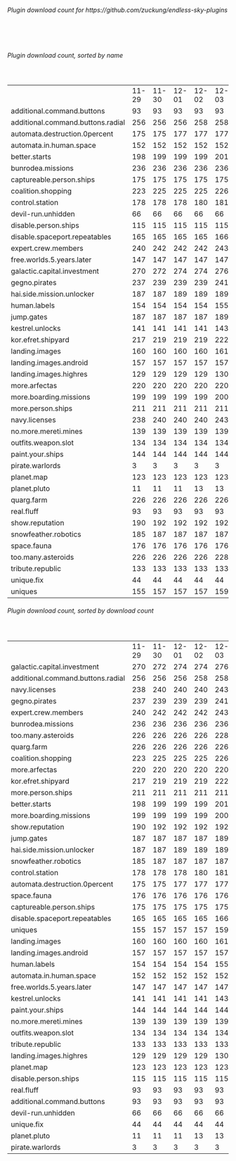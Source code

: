 <h6>Plugin download count for https://github.com/zuckung/endless-sky-plugins</h6><br>
<br>
<h6>Plugin download count, sorted by name</h6><sub><sup><br>
<table>
	<tr>
		<td></td>
		<td>11-29</td>
		<td>11-30</td>
		<td>12-01</td>
		<td>12-02</td>
		<td>12-03</td>
		<td>12-04</td>
		<td>12-05</td>
		<td>today +</td>
	</tr>
	<tr>
		<td>additional.command.buttons</td>
		<td>93</td>
		<td>93</td>
		<td>93</td>
		<td>93</td>
		<td>93</td>
		<td>93</td>
		<td>93</td>
		<td></td>
	</tr>
	<tr>
		<td>additional.command.buttons.radial</td>
		<td>256</td>
		<td>256</td>
		<td>256</td>
		<td>258</td>
		<td>258</td>
		<td>260</td>
		<td>260</td>
		<td></td>
	</tr>
	<tr>
		<td>automata.destruction.0percent</td>
		<td>175</td>
		<td>175</td>
		<td>177</td>
		<td>177</td>
		<td>177</td>
		<td>179</td>
		<td>179</td>
		<td></td>
	</tr>
	<tr>
		<td>automata.in.human.space</td>
		<td>152</td>
		<td>152</td>
		<td>152</td>
		<td>152</td>
		<td>152</td>
		<td>152</td>
		<td>152</td>
		<td></td>
	</tr>
	<tr>
		<td>better.starts</td>
		<td>198</td>
		<td>199</td>
		<td>199</td>
		<td>199</td>
		<td>201</td>
		<td>201</td>
		<td>201</td>
		<td></td>
	</tr>
	<tr>
		<td>bunrodea.missions</td>
		<td>236</td>
		<td>236</td>
		<td>236</td>
		<td>236</td>
		<td>236</td>
		<td>236</td>
		<td>236</td>
		<td></td>
	</tr>
	<tr>
		<td>captureable.person.ships</td>
		<td>175</td>
		<td>175</td>
		<td>175</td>
		<td>175</td>
		<td>175</td>
		<td>175</td>
		<td>175</td>
		<td></td>
	</tr>
	<tr>
		<td>coalition.shopping</td>
		<td>223</td>
		<td>225</td>
		<td>225</td>
		<td>225</td>
		<td>226</td>
		<td>226</td>
		<td>226</td>
		<td></td>
	</tr>
	<tr>
		<td>control.station</td>
		<td>178</td>
		<td>178</td>
		<td>178</td>
		<td>180</td>
		<td>181</td>
		<td>181</td>
		<td>181</td>
		<td></td>
	</tr>
	<tr>
		<td>devil-run.unhidden</td>
		<td>66</td>
		<td>66</td>
		<td>66</td>
		<td>66</td>
		<td>66</td>
		<td>66</td>
		<td>66</td>
		<td></td>
	</tr>
	<tr>
		<td>disable.person.ships</td>
		<td>115</td>
		<td>115</td>
		<td>115</td>
		<td>115</td>
		<td>115</td>
		<td>115</td>
		<td>115</td>
		<td></td>
	</tr>
	<tr>
		<td>disable.spaceport.repeatables</td>
		<td>165</td>
		<td>165</td>
		<td>165</td>
		<td>165</td>
		<td>166</td>
		<td>166</td>
		<td>166</td>
		<td></td>
	</tr>
	<tr>
		<td>expert.crew.members</td>
		<td>240</td>
		<td>242</td>
		<td>242</td>
		<td>242</td>
		<td>243</td>
		<td>243</td>
		<td>243</td>
		<td></td>
	</tr>
	<tr>
		<td>free.worlds.5.years.later</td>
		<td>147</td>
		<td>147</td>
		<td>147</td>
		<td>147</td>
		<td>147</td>
		<td>147</td>
		<td>147</td>
		<td></td>
	</tr>
	<tr>
		<td>galactic.capital.investment</td>
		<td>270</td>
		<td>272</td>
		<td>274</td>
		<td>274</td>
		<td>276</td>
		<td>278</td>
		<td>278</td>
		<td></td>
	</tr>
	<tr>
		<td>gegno.pirates</td>
		<td>237</td>
		<td>239</td>
		<td>239</td>
		<td>239</td>
		<td>241</td>
		<td>243</td>
		<td>243</td>
		<td></td>
	</tr>
	<tr>
		<td>hai.side.mission.unlocker</td>
		<td>187</td>
		<td>187</td>
		<td>189</td>
		<td>189</td>
		<td>189</td>
		<td>189</td>
		<td>189</td>
		<td></td>
	</tr>
	<tr>
		<td>human.labels</td>
		<td>154</td>
		<td>154</td>
		<td>154</td>
		<td>154</td>
		<td>155</td>
		<td>155</td>
		<td>155</td>
		<td></td>
	</tr>
	<tr>
		<td>jump.gates</td>
		<td>187</td>
		<td>187</td>
		<td>187</td>
		<td>187</td>
		<td>189</td>
		<td>191</td>
		<td>191</td>
		<td></td>
	</tr>
	<tr>
		<td>kestrel.unlocks</td>
		<td>141</td>
		<td>141</td>
		<td>141</td>
		<td>141</td>
		<td>143</td>
		<td>145</td>
		<td>145</td>
		<td></td>
	</tr>
	<tr>
		<td>kor.efret.shipyard</td>
		<td>217</td>
		<td>219</td>
		<td>219</td>
		<td>219</td>
		<td>222</td>
		<td>222</td>
		<td>222</td>
		<td></td>
	</tr>
	<tr>
		<td>landing.images</td>
		<td>160</td>
		<td>160</td>
		<td>160</td>
		<td>160</td>
		<td>161</td>
		<td>161</td>
		<td>161</td>
		<td></td>
	</tr>
	<tr>
		<td>landing.images.android</td>
		<td>157</td>
		<td>157</td>
		<td>157</td>
		<td>157</td>
		<td>157</td>
		<td>157</td>
		<td>157</td>
		<td></td>
	</tr>
	<tr>
		<td>landing.images.highres</td>
		<td>129</td>
		<td>129</td>
		<td>129</td>
		<td>129</td>
		<td>130</td>
		<td>130</td>
		<td>130</td>
		<td></td>
	</tr>
	<tr>
		<td>more.arfectas</td>
		<td>220</td>
		<td>220</td>
		<td>220</td>
		<td>220</td>
		<td>220</td>
		<td>222</td>
		<td>222</td>
		<td></td>
	</tr>
	<tr>
		<td>more.boarding.missions</td>
		<td>199</td>
		<td>199</td>
		<td>199</td>
		<td>199</td>
		<td>200</td>
		<td>200</td>
		<td>200</td>
		<td></td>
	</tr>
	<tr>
		<td>more.person.ships</td>
		<td>211</td>
		<td>211</td>
		<td>211</td>
		<td>211</td>
		<td>211</td>
		<td>211</td>
		<td>211</td>
		<td></td>
	</tr>
	<tr>
		<td>navy.licenses</td>
		<td>238</td>
		<td>240</td>
		<td>240</td>
		<td>240</td>
		<td>243</td>
		<td>243</td>
		<td>243</td>
		<td></td>
	</tr>
	<tr>
		<td>no.more.mereti.mines</td>
		<td>139</td>
		<td>139</td>
		<td>139</td>
		<td>139</td>
		<td>139</td>
		<td>141</td>
		<td>141</td>
		<td></td>
	</tr>
	<tr>
		<td>outfits.weapon.slot</td>
		<td>134</td>
		<td>134</td>
		<td>134</td>
		<td>134</td>
		<td>134</td>
		<td>134</td>
		<td>134</td>
		<td></td>
	</tr>
	<tr>
		<td>paint.your.ships</td>
		<td>144</td>
		<td>144</td>
		<td>144</td>
		<td>144</td>
		<td>144</td>
		<td>144</td>
		<td>144</td>
		<td></td>
	</tr>
	<tr>
		<td>pirate.warlords</td>
		<td>3</td>
		<td>3</td>
		<td>3</td>
		<td>3</td>
		<td>3</td>
		<td>3</td>
		<td>3</td>
		<td></td>
	</tr>
	<tr>
		<td>planet.map</td>
		<td>123</td>
		<td>123</td>
		<td>123</td>
		<td>123</td>
		<td>123</td>
		<td>123</td>
		<td>123</td>
		<td></td>
	</tr>
	<tr>
		<td>planet.pluto</td>
		<td>11</td>
		<td>11</td>
		<td>11</td>
		<td>13</td>
		<td>13</td>
		<td>13</td>
		<td>13</td>
		<td></td>
	</tr>
	<tr>
		<td>quarg.farm</td>
		<td>226</td>
		<td>226</td>
		<td>226</td>
		<td>226</td>
		<td>226</td>
		<td>228</td>
		<td>228</td>
		<td></td>
	</tr>
	<tr>
		<td>real.fluff</td>
		<td>93</td>
		<td>93</td>
		<td>93</td>
		<td>93</td>
		<td>93</td>
		<td>93</td>
		<td>93</td>
		<td></td>
	</tr>
	<tr>
		<td>show.reputation</td>
		<td>190</td>
		<td>192</td>
		<td>192</td>
		<td>192</td>
		<td>192</td>
		<td>192</td>
		<td>192</td>
		<td></td>
	</tr>
	<tr>
		<td>snowfeather.robotics</td>
		<td>185</td>
		<td>187</td>
		<td>187</td>
		<td>187</td>
		<td>187</td>
		<td>187</td>
		<td>187</td>
		<td></td>
	</tr>
	<tr>
		<td>space.fauna</td>
		<td>176</td>
		<td>176</td>
		<td>176</td>
		<td>176</td>
		<td>176</td>
		<td>176</td>
		<td>176</td>
		<td></td>
	</tr>
	<tr>
		<td>too.many.asteroids</td>
		<td>226</td>
		<td>226</td>
		<td>226</td>
		<td>226</td>
		<td>228</td>
		<td>230</td>
		<td>230</td>
		<td></td>
	</tr>
	<tr>
		<td>tribute.republic</td>
		<td>133</td>
		<td>133</td>
		<td>133</td>
		<td>133</td>
		<td>133</td>
		<td>133</td>
		<td>133</td>
		<td></td>
	</tr>
	<tr>
		<td>unique.fix</td>
		<td>44</td>
		<td>44</td>
		<td>44</td>
		<td>44</td>
		<td>44</td>
		<td>44</td>
		<td>44</td>
		<td></td>
	</tr>
	<tr>
		<td>uniques</td>
		<td>155</td>
		<td>157</td>
		<td>157</td>
		<td>157</td>
		<td>159</td>
		<td>161</td>
		<td>161</td>
		<td></td>
	</tr>
</table>
</sub></sup>
<h6>Plugin download count, sorted by download count</h6><sub><sup><br>
<table>
	<tr>
		<td></td>
		<td>11-29</td>
		<td>11-30</td>
		<td>12-01</td>
		<td>12-02</td>
		<td>12-03</td>
		<td>12-04</td>
		<td>12-05</td>
		<td>today +</td>
	</tr>
	<tr>
		<td>galactic.capital.investment</td>
		<td>270</td>
		<td>272</td>
		<td>274</td>
		<td>274</td>
		<td>276</td>
		<td>278</td>
		<td>278</td>
		<td></td>
	</tr>
	<tr>
		<td>additional.command.buttons.radial</td>
		<td>256</td>
		<td>256</td>
		<td>256</td>
		<td>258</td>
		<td>258</td>
		<td>260</td>
		<td>260</td>
		<td></td>
	</tr>
	<tr>
		<td>navy.licenses</td>
		<td>238</td>
		<td>240</td>
		<td>240</td>
		<td>240</td>
		<td>243</td>
		<td>243</td>
		<td>243</td>
		<td></td>
	</tr>
	<tr>
		<td>gegno.pirates</td>
		<td>237</td>
		<td>239</td>
		<td>239</td>
		<td>239</td>
		<td>241</td>
		<td>243</td>
		<td>243</td>
		<td></td>
	</tr>
	<tr>
		<td>expert.crew.members</td>
		<td>240</td>
		<td>242</td>
		<td>242</td>
		<td>242</td>
		<td>243</td>
		<td>243</td>
		<td>243</td>
		<td></td>
	</tr>
	<tr>
		<td>bunrodea.missions</td>
		<td>236</td>
		<td>236</td>
		<td>236</td>
		<td>236</td>
		<td>236</td>
		<td>236</td>
		<td>236</td>
		<td></td>
	</tr>
	<tr>
		<td>too.many.asteroids</td>
		<td>226</td>
		<td>226</td>
		<td>226</td>
		<td>226</td>
		<td>228</td>
		<td>230</td>
		<td>230</td>
		<td></td>
	</tr>
	<tr>
		<td>quarg.farm</td>
		<td>226</td>
		<td>226</td>
		<td>226</td>
		<td>226</td>
		<td>226</td>
		<td>228</td>
		<td>228</td>
		<td></td>
	</tr>
	<tr>
		<td>coalition.shopping</td>
		<td>223</td>
		<td>225</td>
		<td>225</td>
		<td>225</td>
		<td>226</td>
		<td>226</td>
		<td>226</td>
		<td></td>
	</tr>
	<tr>
		<td>more.arfectas</td>
		<td>220</td>
		<td>220</td>
		<td>220</td>
		<td>220</td>
		<td>220</td>
		<td>222</td>
		<td>222</td>
		<td></td>
	</tr>
	<tr>
		<td>kor.efret.shipyard</td>
		<td>217</td>
		<td>219</td>
		<td>219</td>
		<td>219</td>
		<td>222</td>
		<td>222</td>
		<td>222</td>
		<td></td>
	</tr>
	<tr>
		<td>more.person.ships</td>
		<td>211</td>
		<td>211</td>
		<td>211</td>
		<td>211</td>
		<td>211</td>
		<td>211</td>
		<td>211</td>
		<td></td>
	</tr>
	<tr>
		<td>better.starts</td>
		<td>198</td>
		<td>199</td>
		<td>199</td>
		<td>199</td>
		<td>201</td>
		<td>201</td>
		<td>201</td>
		<td></td>
	</tr>
	<tr>
		<td>more.boarding.missions</td>
		<td>199</td>
		<td>199</td>
		<td>199</td>
		<td>199</td>
		<td>200</td>
		<td>200</td>
		<td>200</td>
		<td></td>
	</tr>
	<tr>
		<td>show.reputation</td>
		<td>190</td>
		<td>192</td>
		<td>192</td>
		<td>192</td>
		<td>192</td>
		<td>192</td>
		<td>192</td>
		<td></td>
	</tr>
	<tr>
		<td>jump.gates</td>
		<td>187</td>
		<td>187</td>
		<td>187</td>
		<td>187</td>
		<td>189</td>
		<td>191</td>
		<td>191</td>
		<td></td>
	</tr>
	<tr>
		<td>hai.side.mission.unlocker</td>
		<td>187</td>
		<td>187</td>
		<td>189</td>
		<td>189</td>
		<td>189</td>
		<td>189</td>
		<td>189</td>
		<td></td>
	</tr>
	<tr>
		<td>snowfeather.robotics</td>
		<td>185</td>
		<td>187</td>
		<td>187</td>
		<td>187</td>
		<td>187</td>
		<td>187</td>
		<td>187</td>
		<td></td>
	</tr>
	<tr>
		<td>control.station</td>
		<td>178</td>
		<td>178</td>
		<td>178</td>
		<td>180</td>
		<td>181</td>
		<td>181</td>
		<td>181</td>
		<td></td>
	</tr>
	<tr>
		<td>automata.destruction.0percent</td>
		<td>175</td>
		<td>175</td>
		<td>177</td>
		<td>177</td>
		<td>177</td>
		<td>179</td>
		<td>179</td>
		<td></td>
	</tr>
	<tr>
		<td>space.fauna</td>
		<td>176</td>
		<td>176</td>
		<td>176</td>
		<td>176</td>
		<td>176</td>
		<td>176</td>
		<td>176</td>
		<td></td>
	</tr>
	<tr>
		<td>captureable.person.ships</td>
		<td>175</td>
		<td>175</td>
		<td>175</td>
		<td>175</td>
		<td>175</td>
		<td>175</td>
		<td>175</td>
		<td></td>
	</tr>
	<tr>
		<td>disable.spaceport.repeatables</td>
		<td>165</td>
		<td>165</td>
		<td>165</td>
		<td>165</td>
		<td>166</td>
		<td>166</td>
		<td>166</td>
		<td></td>
	</tr>
	<tr>
		<td>uniques</td>
		<td>155</td>
		<td>157</td>
		<td>157</td>
		<td>157</td>
		<td>159</td>
		<td>161</td>
		<td>161</td>
		<td></td>
	</tr>
	<tr>
		<td>landing.images</td>
		<td>160</td>
		<td>160</td>
		<td>160</td>
		<td>160</td>
		<td>161</td>
		<td>161</td>
		<td>161</td>
		<td></td>
	</tr>
	<tr>
		<td>landing.images.android</td>
		<td>157</td>
		<td>157</td>
		<td>157</td>
		<td>157</td>
		<td>157</td>
		<td>157</td>
		<td>157</td>
		<td></td>
	</tr>
	<tr>
		<td>human.labels</td>
		<td>154</td>
		<td>154</td>
		<td>154</td>
		<td>154</td>
		<td>155</td>
		<td>155</td>
		<td>155</td>
		<td></td>
	</tr>
	<tr>
		<td>automata.in.human.space</td>
		<td>152</td>
		<td>152</td>
		<td>152</td>
		<td>152</td>
		<td>152</td>
		<td>152</td>
		<td>152</td>
		<td></td>
	</tr>
	<tr>
		<td>free.worlds.5.years.later</td>
		<td>147</td>
		<td>147</td>
		<td>147</td>
		<td>147</td>
		<td>147</td>
		<td>147</td>
		<td>147</td>
		<td></td>
	</tr>
	<tr>
		<td>kestrel.unlocks</td>
		<td>141</td>
		<td>141</td>
		<td>141</td>
		<td>141</td>
		<td>143</td>
		<td>145</td>
		<td>145</td>
		<td></td>
	</tr>
	<tr>
		<td>paint.your.ships</td>
		<td>144</td>
		<td>144</td>
		<td>144</td>
		<td>144</td>
		<td>144</td>
		<td>144</td>
		<td>144</td>
		<td></td>
	</tr>
	<tr>
		<td>no.more.mereti.mines</td>
		<td>139</td>
		<td>139</td>
		<td>139</td>
		<td>139</td>
		<td>139</td>
		<td>141</td>
		<td>141</td>
		<td></td>
	</tr>
	<tr>
		<td>outfits.weapon.slot</td>
		<td>134</td>
		<td>134</td>
		<td>134</td>
		<td>134</td>
		<td>134</td>
		<td>134</td>
		<td>134</td>
		<td></td>
	</tr>
	<tr>
		<td>tribute.republic</td>
		<td>133</td>
		<td>133</td>
		<td>133</td>
		<td>133</td>
		<td>133</td>
		<td>133</td>
		<td>133</td>
		<td></td>
	</tr>
	<tr>
		<td>landing.images.highres</td>
		<td>129</td>
		<td>129</td>
		<td>129</td>
		<td>129</td>
		<td>130</td>
		<td>130</td>
		<td>130</td>
		<td></td>
	</tr>
	<tr>
		<td>planet.map</td>
		<td>123</td>
		<td>123</td>
		<td>123</td>
		<td>123</td>
		<td>123</td>
		<td>123</td>
		<td>123</td>
		<td></td>
	</tr>
	<tr>
		<td>disable.person.ships</td>
		<td>115</td>
		<td>115</td>
		<td>115</td>
		<td>115</td>
		<td>115</td>
		<td>115</td>
		<td>115</td>
		<td></td>
	</tr>
	<tr>
		<td>real.fluff</td>
		<td>93</td>
		<td>93</td>
		<td>93</td>
		<td>93</td>
		<td>93</td>
		<td>93</td>
		<td>93</td>
		<td></td>
	</tr>
	<tr>
		<td>additional.command.buttons</td>
		<td>93</td>
		<td>93</td>
		<td>93</td>
		<td>93</td>
		<td>93</td>
		<td>93</td>
		<td>93</td>
		<td></td>
	</tr>
	<tr>
		<td>devil-run.unhidden</td>
		<td>66</td>
		<td>66</td>
		<td>66</td>
		<td>66</td>
		<td>66</td>
		<td>66</td>
		<td>66</td>
		<td></td>
	</tr>
	<tr>
		<td>unique.fix</td>
		<td>44</td>
		<td>44</td>
		<td>44</td>
		<td>44</td>
		<td>44</td>
		<td>44</td>
		<td>44</td>
		<td></td>
	</tr>
	<tr>
		<td>planet.pluto</td>
		<td>11</td>
		<td>11</td>
		<td>11</td>
		<td>13</td>
		<td>13</td>
		<td>13</td>
		<td>13</td>
		<td></td>
	</tr>
	<tr>
		<td>pirate.warlords</td>
		<td>3</td>
		<td>3</td>
		<td>3</td>
		<td>3</td>
		<td>3</td>
		<td>3</td>
		<td>3</td>
		<td></td>
	</tr>
</table>
</sub></sup>
